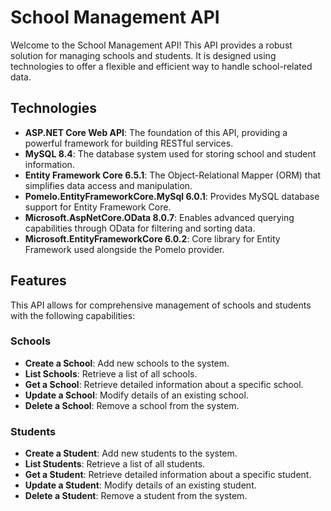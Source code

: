 # School Management API

Welcome to the School Management API! This API provides a robust solution for managing schools and students. It is designed using technologies to offer a flexible and efficient way to handle school-related data.

## Technologies

- **ASP.NET Core Web API**: The foundation of this API, providing a powerful framework for building RESTful services.
- **MySQL 8.4**: The database system used for storing school and student information.
- **Entity Framework Core 6.5.1**: The Object-Relational Mapper (ORM) that simplifies data access and manipulation.
- **Pomelo.EntityFrameworkCore.MySql 6.0.1**: Provides MySQL database support for Entity Framework Core.
- **Microsoft.AspNetCore.OData 8.0.7**: Enables advanced querying capabilities through OData for filtering and sorting data.
- **Microsoft.EntityFrameworkCore 6.0.2**: Core library for Entity Framework used alongside the Pomelo provider.

## Features

This API allows for comprehensive management of schools and students with the following capabilities:

### Schools

- **Create a School**: Add new schools to the system.
- **List Schools**: Retrieve a list of all schools.
- **Get a School**: Retrieve detailed information about a specific school.
- **Update a School**: Modify details of an existing school.
- **Delete a School**: Remove a school from the system.

### Students

- **Create a Student**: Add new students to the system.
- **List Students**: Retrieve a list of all students.
- **Get a Student**: Retrieve detailed information about a specific student.
- **Update a Student**: Modify details of an existing student.
- **Delete a Student**: Remove a student from the system.
